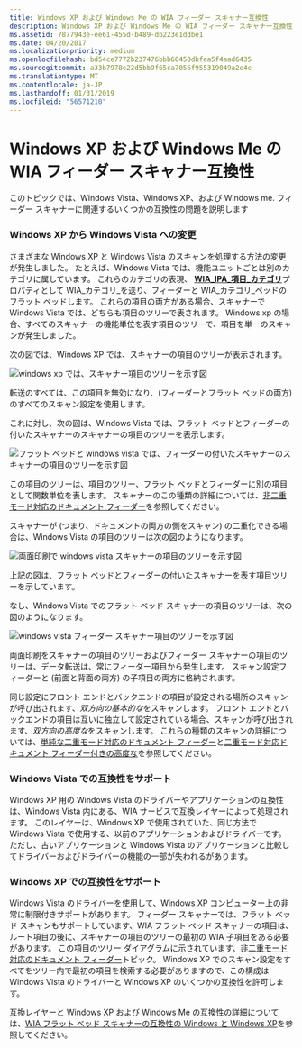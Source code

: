 ```yaml
---
title: Windows XP および Windows Me の WIA フィーダー スキャナー互換性
description: Windows XP および Windows Me の WIA フィーダー スキャナー互換性
ms.assetid: 7877943e-ee61-455d-b489-db223e1ddbe1
ms.date: 04/20/2017
ms.localizationpriority: medium
ms.openlocfilehash: bd54ce7772b237476bbb60450dbfea5f4aad6435
ms.sourcegitcommit: a33b7978e22d5bb9f65ca7056f955319049a2e4c
ms.translationtype: MT
ms.contentlocale: ja-JP
ms.lasthandoff: 01/31/2019
ms.locfileid: "56571210"
---
```

# <a name="wia-feeder-scanner-compatibility-for-windows-xp-and-windows-me"></a>Windows XP および Windows Me の WIA フィーダー スキャナー互換性





このトピックでは、Windows Vista、Windows XP、および Windows me. フィーダー スキャナーに関連するいくつかの互換性の問題を説明します

### <a name="changes-from-windows-xp-to-windows-vista"></a>Windows XP から Windows Vista への変更

さまざまな Windows XP と Windows Vista のスキャンを処理する方法の変更が発生しました。 たとえば、Windows Vista では、機能ユニットごとは別のカテゴリに属しています。 これらのカテゴリの表現、 [ **WIA\_IPA\_項目\_カテゴリ**](https://msdn.microsoft.com/library/windows/hardware/ff551581)プロパティとして WIA\_カテゴリ\_を送り、フィーダーと WIA\_カテゴリ\_ベッドのフラット ベッドします。 これらの項目の両方がある場合、スキャナーで Windows Vista では、どちらも項目のツリーで表されます。 Windows xp の場合、すべてのスキャナーの機能単位を表す項目のツリーで、項目を単一のスキャンが発生しました。

次の図では、Windows XP では、スキャナーの項目のツリーが表示されます。

![windows xp では、スキャナー項目のツリーを示す図](images/wia-feeder-tree-xp.png)

転送のすべては、この項目を無効になり、(フィーダーとフラット ベッドの両方) のすべてのスキャン設定を使用します。

これに対し、次の図は、Windows Vista では、フラット ベッドとフィーダーの付いたスキャナーのスキャナーの項目のツリーを表示します。

![フラット ベッドと windows vista では、フィーダーの付いたスキャナーのスキャナーの項目のツリーを示す図](images/wia-feeder-tree4.png)

この項目のツリーは、項目のツリー、フラット ベッドとフィーダーに別の項目として関数単位を表します。 スキャナーのこの種類の詳細については、[非二重モード対応のドキュメント フィーダー](non-duplex-capable-document-feeder.md)を参照してください。

スキャナーが (つまり、ドキュメントの両方の側をスキャン) の二重化できる場合は、Windows Vista の項目のツリーは次の図のようになります。

![両面印刷で windows vista スキャナーの項目のツリーを示す図](images/wia-feeder-tree3.png)

上記の図は、フラット ベッドとフィーダーの付いたスキャナーを表す項目ツリーを示しています。

なし、Windows Vista でのフラット ベッド スキャナーの項目のツリーは、次の図のようになります。

![windows vista フィーダー スキャナー項目のツリーを示す図](images/wia-feeder-tree1.png)

両面印刷をスキャナーの項目のツリーおよびフィーダー スキャナーの項目のツリーは、データ転送は、常にフィーダー項目から発生します。 スキャン設定フィーダーと (前面と背面の両方) の子項目の両方に格納されます。

同じ設定にフロント エンドとバックエンドの項目が設定される場所のスキャンが呼び出されます、*双方向の基本的な*をスキャンします。 フロント エンドとバックエンドの項目は互いに独立して設定されている場合、スキャンが呼び出されます、*双方向の高度な*をスキャンします。 これらの種類のスキャンの詳細については、[単純な二重モード対応のドキュメント フィーダー](simple-duplex-capable-document-feeder.md)と[二重モード対応ドキュメント フィーダー付きの高度な](advanced-duplex-capable-document-feeder.md)を参照してください。

### <a name="compatibility-support-in-windows-vista"></a>Windows Vista での互換性をサポート

Windows XP 用の Windows Vista のドライバーやアプリケーションの互換性は、Windows Vista 内にある、WIA サービスで互換レイヤーによって処理されます。 このレイヤーは、Windows XP で使用されていた、同じ方法で Windows Vista で使用する、以前のアプリケーションおよびドライバーです。 ただし、古いアプリケーションと Windows Vista のアプリケーションと比較してドライバーおよびドライバーの機能の一部が失われるがあります。

### <a name="compatibility-support-in-windows-xp"></a>Windows XP での互換性をサポート

Windows Vista のドライバーを使用して、Windows XP コンピューター上の非常に制限付きサポートがあります。 フィーダー スキャナーでは、フラット ベッド スキャンもサポートしています、WIA フラット ベッド スキャナーの項目は、ルート項目の後に、スキャナーの項目のツリーの最初の WIA 子項目をある必要があります。 この項目のツリー ダイアグラムに示されています、[非二重モード対応のドキュメント フィーダー](non-duplex-capable-document-feeder.md)トピック。 Windows XP でのスキャン設定をすべてをツリー内で最初の項目を検索する必要がありますので、この構成は Windows Vista のドライバーと Windows XP のいくつかの互換性を許可します。

互換レイヤーと Windows XP および Windows Me の互換性の詳細については、[WIA フラット ベッド スキャナーの互換性の Windows と Windows XP](wia-flatbed-scanner-compatibility-for-windows-xp-and-windows-me.md)を参照してください。

 

 




